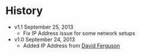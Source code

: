 # History

* v1.1 September 25, 2013
	* Fix IP Address issue for some network setups
* v1.0 September 24, 2013
	* Added IP Address from [David Ferguson](http://dferg.us/)